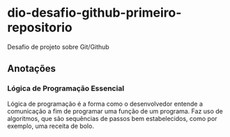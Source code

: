 # dio-desafio-github-primeiro-repositorio
Desafio de projeto sobre Git/Github

## Anotações

### Lógica de Programação Essencial
Lógica de programação é a forma como o desenvolvedor entende a
comunicação a fim de programar uma função de um programa.
Faz uso de algoritmos, que são sequências de passos bem
estabelecidos, como por exemplo, uma receita de bolo. 

